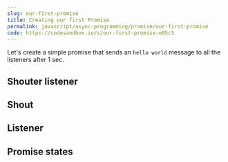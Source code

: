 ```yaml
---
slug: our-first-promise
title: Creating our first Promise
permalink: javascript/async-programming/promise/our-first-promise
code: https://codesandbox.io/s/our-first-promise-e05c5
---
```


Let's create a simple promise that sends an `hello world` message to all the listeners after 1 sec.

## Shouter listener

## Shout

## Listener

## Promise states
